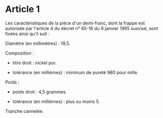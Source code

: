 # Article 1

Les caractéristiques de la pièce d'un demi-franc, dont la frappe est autorisée par l'article 4 du décret n° 65-16 du 9 janvier 1965 susvisé, sont fixées ainsi qu'il suit :

Diamètre (en millimètres) : 19,5.

Composition :

- titre droit : nickel pur.

- tolérance (en millièmes) : minimum de pureté 980 pour mille.

Poids :

- poids droit : 4,5 grammes.

- tolérance (en millièmes) : plus ou moins 5.

Tranche cannelée.
